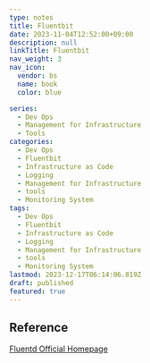 ```yaml
---
type: notes
title: Fluentbit
date: 2023-11-04T12:52:00+09:00
description: null
linkTitle: Fluentbit
nav_weight: 3
nav_icon:
  vendor: bs
  name: book
  color: blue

series:
  - Dev Ops
  - Management for Infrastructure
  - Tools
categories:
  - Dev Ops
  - Fluentbit
  - Infrastructure as Code
  - Logging
  - Management for Infrastructure
  - tools
  - Monitoring System
tags:
  - Dev Ops
  - Fluentbit
  - Infrastructure as Code
  - Logging
  - Management for Infrastructure
  - tools
  - Monitoring System
lastmod: 2023-12-17T06:14:06.819Z
draft: published
featured: true
---
```


## Reference

[Fluentd Official Homepage](https://www.fluentd.org/)
